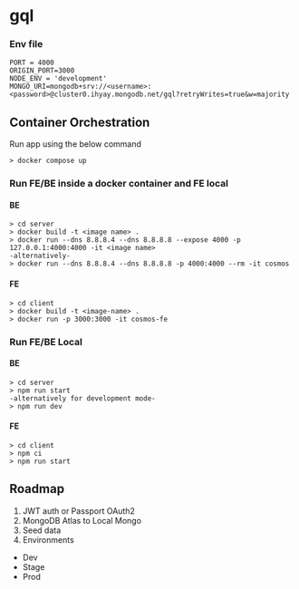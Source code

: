 # gql

### Env file

```
PORT = 4000
ORIGIN_PORT=3000
NODE_ENV = 'development'
MONGO_URI=mongodb+srv://<username>:<password>@cluster0.ihyay.mongodb.net/gql?retryWrites=true&w=majority
```

## Container Orchestration

Run app using the below command

```
> docker compose up
```

### Run FE/BE inside a docker container and FE local

#### BE

```
> cd server
> docker build -t <image name> .
> docker run --dns 8.8.8.4 --dns 8.8.8.8 --expose 4000 -p 127.0.0.1:4000:4000 -it <image name>
-alternatively-
> docker run --dns 8.8.8.4 --dns 8.8.8.8 -p 4000:4000 --rm -it cosmos
```

#### FE

```
> cd client
> docker build -t <image-name> .
> docker run -p 3000:3000 -it cosmos-fe
```

### Run FE/BE Local

#### BE

```
> cd server
> npm run start
-alternatively for development mode-
> npm run dev
```

#### FE

```
> cd client
> npm ci
> npm run start
```

## Roadmap

1. JWT auth or Passport OAuth2
2. MongoDB Atlas to Local Mongo
3. Seed data
4. Environments

- Dev
- Stage
- Prod
